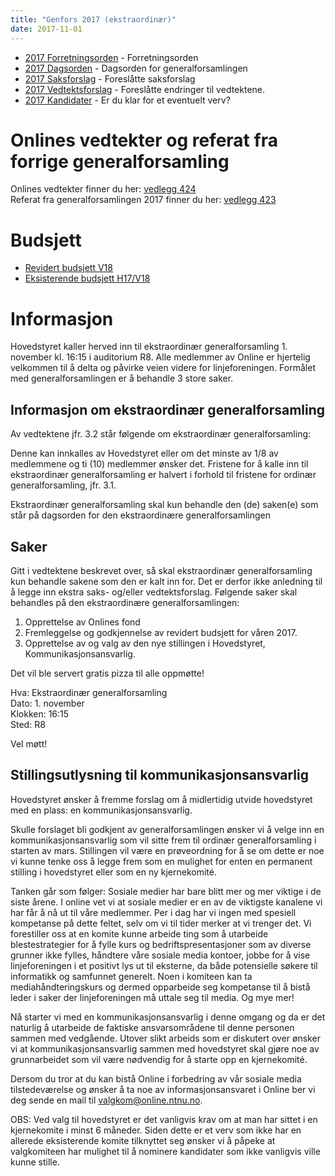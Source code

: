 ```yaml
---
title: "Genfors 2017 (ekstraordinær)"
date: 2017-11-01
---
```


* [2017 Forretningsorden](/generalforsamlingen/ekstra2017/forretningsorden) - Forretningsorden
* [2017 Dagsorden](/generalforsamlingen/ekstra2017/dagsorden) - Dagsorden for generalforsamlingen
* [2017 Saksforslag](/generalforsamlingen/ekstra2017/saksforslag) - Foreslåtte saksforslag
* [2017 Vedtektsforslag](/generalforsamlingen/ekstra2017/vedtektsforslag) - Foreslåtte endringer til vedtektene. 
* [2017 Kandidater](/generalforsamlingen/ekstra2017/valg) - Er du klar for et eventuelt verv?


# Onlines vedtekter og referat fra forrige generalforsamling 
Onlines vedtekter finner du her: [vedlegg 424](/attachments/424-vedtekter-signert-av-paraferer.pdf)      
Referat fra generalforsamlingen 2017 finner du her: [vedlegg 423](/attachments/423-Referat-fra-Onlines-generalforsamling-2017-signert-av-paraferer.pdf)  

# Budsjett

- [Revidert budsjett V18](https://docs.google.com/spreadsheets/d/16bqSdyglFN0cR4ehhB-B3Ey4FTbv6JDlKsP9L29p9pk/edit?usp=sharing)
- [Eksisterende budsjett H17/V18](https://docs.google.com/spreadsheets/d/1exCJ_8gr1KrS7Bv4N-JnjUBoUKJ56eaPp4wp0mvs9is/edit?usp=sharing)

# Informasjon

Hovedstyret kaller herved inn til ekstraordinær generalforsamling 1. november kl. 16:15 i auditorium R8. Alle medlemmer av Online er hjertelig velkommen til å delta og påvirke veien videre for linjeforeningen. Formålet med generalforsamlingen er å behandle 3 store saker. 

## Informasjon om ekstraordinær generalforsamling

Av vedtektene jfr. 3.2 står følgende om ekstraordinær generalforsamling: 

Denne kan innkalles av Hovedstyret eller om det minste av 1/8 av medlemmene og
ti (10) medlemmer ønsker det. Fristene for å kalle inn til ekstraordinær generalforsamling
er halvert i forhold til fristene for ordinær generalforsamling, jfr. 3.1.

Ekstraordinær generalforsamling skal kun behandle den (de) saken(e) som står på
dagsorden for den ekstraordinære generalforsamlingen

## Saker

Gitt i vedtektene beskrevet over, så skal ekstraordinær generalforsamling kun behandle sakene som den er kalt inn for. Det er derfor ikke anledning til å legge inn ekstra saks- og/eller vedtektsforslag. Følgende saker skal behandles på den ekstraordinære generalforsamlingen:

1. Opprettelse av Onlines fond
2. Fremleggelse og godkjennelse av revidert budsjett for våren 2017.
3. Opprettelse av og valg av den nye stillingen i Hovedstyret, Kommunikasjonsansvarlig.

Det vil ble servert gratis pizza til alle oppmøtte!

Hva: Ekstraordinær generalforsamling  
Dato: 1. november  
Klokken: 16:15  
Sted: R8  

Vel møtt!

## Stillingsutlysning til kommunikasjonsansvarlig

Hovedstyret ønsker å fremme forslag om å midlertidig utvide hovedstyret med en plass: en kommunikasjonsansvarlig.

Skulle forslaget bli godkjent av generalforsamlingen ønsker vi å velge inn en kommunikasjonsansvarlig som vil sitte frem til ordinær generalforsamling i starten av mars. Stillingen vil være en prøveordning for å se om dette er noe vi kunne tenke oss å legge frem som en mulighet for enten en permanent stilling i hovedstyret eller som en ny kjernekomité.

Tanken går som følger: Sosiale medier har bare blitt mer og mer viktige i de siste årene. I online vet vi at sosiale medier er en av de viktigste kanalene vi har får å nå ut til våre medlemmer. Per i dag har vi ingen med spesiell kompetanse på dette feltet, selv om vi til tider merker at vi trenger det. Vi forestiller oss at en komite kunne arbeide ting som å utarbeide blestestrategier for å fylle kurs og bedriftspresentasjoner som av diverse grunner ikke fylles, håndtere våre sosiale media kontoer, jobbe for å vise linjeforeningen i et positivt lys ut til eksterne, da både potensielle søkere til informatikk og samfunnet generelt. Noen i komiteen kan ta mediahåndteringskurs og dermed opparbeide seg kompetanse til å bistå leder i saker der linjeforeningen må uttale seg til media. Og mye mer!

Nå starter vi med en kommunikasjonsansvarlig i denne omgang og da er det naturlig å utarbeide de faktiske ansvarsområdene til denne personen sammen med vedgående. Utover slikt arbeids som er diskutert over ønsker vi at kommunikasjonsansvarlig sammen med hovedstyret skal gjøre noe av grunnarbeidet som vil være nødvendig for å starte opp en kjernekomité.

Dersom du tror at du kan bistå Online i forbedring av vår sosiale media tilstedeværelse og ønsker å ta noe av informasjonsansvaret i Online ber vi deg sende en mail til valgkom@online.ntnu.no.

OBS: Ved valg til hovedstyret er det vanligvis krav om at man har sittet i en kjernekomite i minst 6 måneder. Siden dette er et verv som ikke har en allerede eksisterende komite tilknyttet seg ønsker vi å påpeke at valgkomiteen har mulighet til å nominere kandidater som ikke vanligvis ville kunne stille.